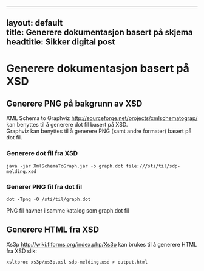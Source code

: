 ﻿---

layout: default  
title: Generere dokumentasjon basert på skjema  
headtitle: Sikker digital post  
---

# Generere dokumentasjon basert på XSD

## Generere PNG på bakgrunn av XSD

XML Schema to Graphviz http://sourceforge.net/projects/xmlschematograp/
kan benyttes til å generere dot fil basert på XSD.  
Graphviz kan benyttes til å generere PNG (samt andre formater) basert på
dot fil.

### Generere dot fil fra XSD

``` brush: bash; toolbar: false
java -jar XmlSchemaToGraph.jar -o graph.dot file:///sti/til/sdp-melding.xsd
```

### Generer PNG fil fra dot fil

``` brush: bash; toolbar: false
dot -Tpng -O /sti/til/graph.dot
```

PNG fil havner i samme katalog som graph.dot fil

## Generere HTML fra XSD

Xs3p http://wiki.fiforms.org/index.php/Xs3p kan brukes til å generere
HTML fra XSD slik:

``` brush: bash; toolbar: false
xsltproc xs3p/xs3p.xsl sdp-melding.xsd > output.html
```
